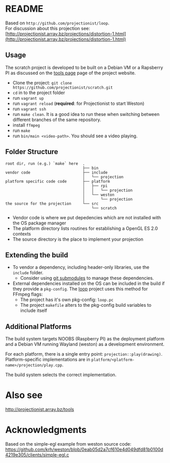 # README

Based on `http://github.com/projectionist/loop`.  
For discussion about this projection see: [http://projectionist.array.bz/projections/distortion-1.html](http://projectionist.array.bz/projections/distortion-1.html)

## Usage

The scratch project is developed to be built on a Debian VM or a Rapsberry PI as discussed on the [tools page](http://projectionist.array.bz/tools) page of the project website.

* Clone the project: `git clone https://github.com/projectionist/scratch.git`
* `cd` in to the project folder
* run `vagrant up`
* run `vagrant reload` (**required**: for Projectionist to start Weston)
* run `vagrant ssh`
* run `make clean`. It is a good idea to run these when switching between different branches of the same repository.
* install `ffmpeg`
* run `make`
* run `bin/main <video-path>`. You should see a video playing.

## Folder Structure

```
root dir, run (e.g.) `make` here  .
                                  ├── bin
vendor code                       ├── include
                                  │   └── projection
platform specific code code       ├── platform
                                  │   ├── rpi
                                  │   │   └── projection
                                  │   └── weston
                                  │       └── projection
the source for the projection     └── src
                                      └── scratch

```

* Vendor code is where we put depedencies which are not installed with the OS package manager
* The platform directory lists routines for establishing a OpenGL ES 2.0 contexts
* The source directory is the place to implement your projection


## Extending the build

* To vendor a dependency, including header-only libraries, use the `include` folder.
  * Consider using [git submodules](https://git-scm.com/book/en/v2/Git-Tools-Submodules) to manage these dependencies.
* External dependencies installed on the OS can be included in the build if they provide a `pkg-config`. The [loop](http://github.com/projectionist/loop) project uses this method for FFmpeg flags:
    * The project has it's own pkg-config: `loop.pc`
    * The project `makefile` alters to the pkg-config build variables to include itself

## Additional Platforms

The build system targets NOOBS (Raspberry PI) as the deployment platform and a Debian VM running Wayland (weston) as a development environment.

For each platform, there is a single entry point: `projection::play(drawing)`.  
Platform-specific implementations are in `platform/<platform-name>/projection/play.cpp`.

The build system selects the correct implementation.

# Also see

http://projectionist.array.bz/tools

# Acknowledgments

Based on the simple-egl example from weston source code:
https://github.com/krh/weston/blob/0eab05d2a7cf610e4d049dfd81b0100d4219e305/clients/simple-egl.c
